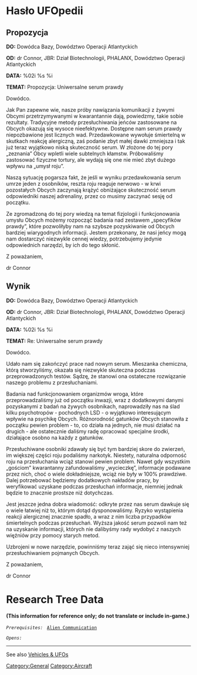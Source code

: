 # Hasło UFOpedii

## Propozycja

**DO:** Dowódca Bazy, Dowództwo Operacji Atlantyckich

**OD:** dr Connor, JBR: Dział Biotechnologii, PHALANX, Dowództwo
Operacji Atlantyckich

**DATA:** %02i %s %i

**TEMAT:** Propozycja: Uniwersalne serum prawdy

Dowódco.

Jak Pan zapewne wie, nasze próby nawiązania komunikacji z żywymi Obcymi
przetrzymywanymi w kwarantannie dają, powiedzmy, takie sobie rezultaty.
Tradycyjne metody przesłuchiwania jeńców zastosowane na Obcych okazują
się wysoce nieefektywne. Dostępne nam serum prawdy niepozbawione jest
licznych wad. Przedawkowane wywołuje śmiertelną w skutkach reakcję
alergiczną, zaś podanie zbyt małej dawki zmniejsza i tak już teraz
wyjątkowo niską skuteczność serum. W złożone do tej pory „zeznania” Obcy
wpletli wiele subtelnych kłamstw. Próbowaliśmy zastosować fizyczne
tortury, ale wydają się one nie mieć zbyt dużego wpływu na „umysł roju”.

Naszą sytuację pogarsza fakt, że jeśli w wyniku przedawkowania serum
umrze jeden z osobników, reszta roju reaguje nerwowo - w krwi
pozostałych Obcych zaczynają krążyć obniżające skuteczność serum
odpowiedniki naszej adrenaliny, przez co musimy zaczynać sesję od
początku.

Ze zgromadzoną do tej pory wiedzą na temat fizjologii i funkcjonowania
umysłu Obcych możemy rozpocząć badania nad zestawem „specyfików prawdy”,
które pozwoliłyby nam na szybsze pozyskiwanie od Obcych bardziej
wiarygodnych informacji. Jestem przekonany, że nasi jeńcy mogą nam
dostarczyć niezwykle cennej wiedzy, potrzebujemy jedynie odpowiednich
narzędzi, by ich do tego skłonić.

Z poważaniem,

dr Connor

## Wynik

**DO:** Dowódca Bazy, Dowództwo Operacji Atlantyckich

**OD:** dr Connor, JBR: Dział Biotechnologii, PHALANX, Dowództwo
Operacji Atlantyckich

**DATA:** %02i %s %i

**TEMAT:** Re: Uniwersalne serum prawdy

Dowódco.

Udało nam się zakończyć prace nad nowym serum. Mieszanka chemiczna,
którą stworzyliśmy, okazała się niezwykle skuteczna podczas
przeprowadzonych testów. Sądzę, że stanowi ona ostateczne rozwiązanie
naszego problemu z przesłuchaniami.

Badania nad funkcjonowaniem organizmów wroga, które przeprowadzaliśmy
już od początku inwazji, wraz z dodatkowymi danymi pozyskanymi z badań
na żywych osobnikach, naprowadziły nas na ślad kilku psychotropów -
pochodnych LSD - o wyjątkowo interesującym wpływie na psychikę Obcych.
Różnorodność gatunków Obcych stanowiła z początku pewien problem - to,
co działa na jednych, nie musi działać na drugich - ale ostatecznie
daliśmy radę opracować specjalne środki, działające osobno na każdy z
gatunków.

Przesłuchiwane osobniki zdawały się być tym bardziej skore do zwierzeń,
im większej części roju podaliśmy narkotyk. Niestety, naturalna
odporność roju na przesłuchania wciąż stanowi pewien problem. Nawet gdy
wszystkim „gościom” kwarantanny zafundowaliśmy „wycieczkę”, informacje
podawane przez nich, choć o wiele dokładniejsze, wciąż nie były w 100%
prawdziwe. Dalej potrzebować będziemy dodatkowych nakładów pracy, by
weryfikować uzyskane podczas przesłuchań informacje, niemniej jednak
będzie to znacznie prostsze niż dotychczas.

Jest jeszcze jedna dobra wiadomość: odkryte przez nas serum dawkuje się
o wiele łatwiej niż to, którym dotąd dysponowaliśmy. Ryzyko wystąpienia
reakcji alergicznej znacznie spadło, a wraz z nim liczba przypadków
śmiertelnych podczas przesłuchań. Wyższa jakość serum pozwoli nam też na
uzyskanie informacji, których nie dalibyśmy rady wydobyć z naszych
więźniów przy pomocy starych metod.

Uzbrojeni w nowe narzędzie, powinniśmy teraz zająć się nieco
intensywniej przesłuchiwaniem pojmanych Obcych.

Z poważaniem,

dr Connor

# Research Tree Data

**(This information for reference only; do not translate or include
in-game.)**

*`Prerequisites:`*
` `[`Alien Communication`](Research/Alien_Communication "wikilink")

*`Opens:`*

------------------------------------------------------------------------

See also [Vehicles & UFOs](Vehicles_&_UFOs "wikilink")

[Category:General](Category:General "wikilink")
[Category:Aircraft](Category:Aircraft "wikilink")